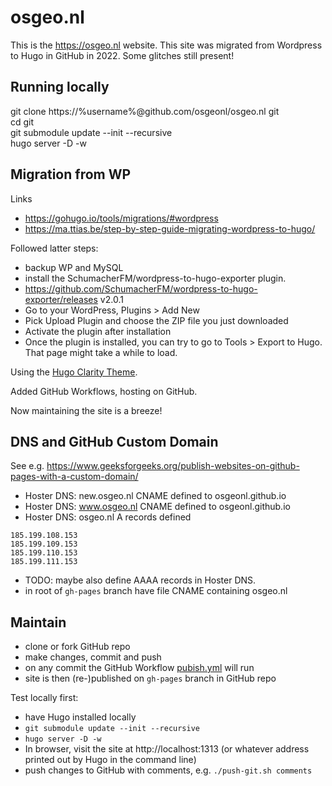# osgeo.nl
This is the https://osgeo.nl website. 
This site was migrated from Wordpress to Hugo in GitHub in 2022. 
Some glitches still present!

## Running locally
git clone https://%username%@github.com/osgeonl/osgeo.nl git  
cd git  
git submodule update --init --recursive  
hugo server -D -w  

## Migration from WP
Links

* https://gohugo.io/tools/migrations/#wordpress
* https://ma.ttias.be/step-by-step-guide-migrating-wordpress-to-hugo/

Followed latter steps:

* backup WP and MySQL 
* install the SchumacherFM/wordpress-to-hugo-exporter plugin. 
* https://github.com/SchumacherFM/wordpress-to-hugo-exporter/releases v2.0.1 
* Go to your WordPress, Plugins > Add New
* Pick Upload Plugin and choose the ZIP file you just downloaded
* Activate the plugin after installation
* Once the plugin is installed, you can try to go to Tools > Export to Hugo. That page might take a while to load.

Using the [Hugo Clarity Theme](https://github.com/chipzoller/hugo-clarity).

Added GitHub Workflows, hosting on GitHub. 

Now maintaining the site is a breeze!

## DNS and GitHub Custom Domain

See e.g. https://www.geeksforgeeks.org/publish-websites-on-github-pages-with-a-custom-domain/

* Hoster DNS: new.osgeo.nl CNAME defined to osgeonl.github.io
* Hoster DNS: www.osgeo.nl CNAME defined to osgeonl.github.io
* Hoster DNS: osgeo.nl A records defined

```
185.199.108.153
185.199.109.153
185.199.110.153
185.199.111.153

```
* TODO: maybe also define AAAA records in Hoster DNS.
* in root of `gh-pages` branch have file CNAME containing osgeo.nl

## Maintain

* clone or fork GitHub repo
* make changes, commit and push
* on any commit the GitHub Workflow [pubish.yml](.github/workflows/publish.yml) will run
* site is then (re-)published on `gh-pages` branch in GitHub repo

Test locally first:

* have Hugo installed locally
* `git submodule update --init --recursive`
* `hugo server -D -w`  
* In browser, visit the site at http://localhost:1313 (or whatever address printed out by Hugo in the command line)
* push changes to GitHub with comments, e.g. `./push-git.sh comments`
